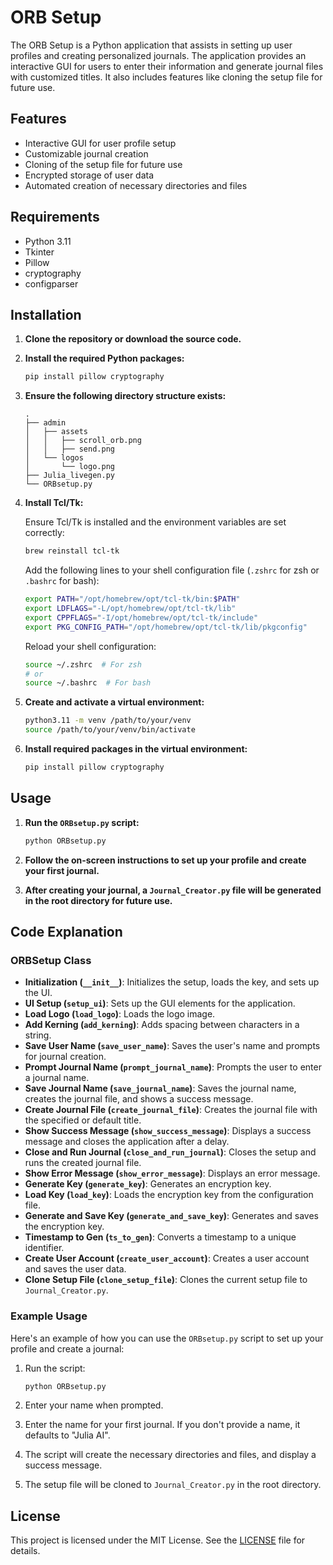 # ORB Setup

The ORB Setup is a Python application that assists in setting up user profiles and creating personalized journals. The application provides an interactive GUI for users to enter their information and generate journal files with customized titles. It also includes features like cloning the setup file for future use.

## Features

- Interactive GUI for user profile setup
- Customizable journal creation
- Cloning of the setup file for future use
- Encrypted storage of user data
- Automated creation of necessary directories and files

## Requirements

- Python 3.11
- Tkinter
- Pillow
- cryptography
- configparser

## Installation

1. **Clone the repository or download the source code.**

2. **Install the required Python packages:**

    ```sh
    pip install pillow cryptography
    ```

3. **Ensure the following directory structure exists:**

    ```
    .
    ├── admin
    │   ├── assets
    │   │   ├── scroll_orb.png
    │   │   ├── send.png
    │   └── logos
    │       └── logo.png
    ├── Julia_livegen.py
    └── ORBsetup.py
    ```

4. **Install Tcl/Tk:**

    Ensure Tcl/Tk is installed and the environment variables are set correctly:

    ```sh
    brew reinstall tcl-tk
    ```

    Add the following lines to your shell configuration file (`.zshrc` for zsh or `.bashrc` for bash):

    ```sh
    export PATH="/opt/homebrew/opt/tcl-tk/bin:$PATH"
    export LDFLAGS="-L/opt/homebrew/opt/tcl-tk/lib"
    export CPPFLAGS="-I/opt/homebrew/opt/tcl-tk/include"
    export PKG_CONFIG_PATH="/opt/homebrew/opt/tcl-tk/lib/pkgconfig"
    ```

    Reload your shell configuration:

    ```sh
    source ~/.zshrc  # For zsh
    # or
    source ~/.bashrc  # For bash
    ```

5. **Create and activate a virtual environment:**

    ```sh
    python3.11 -m venv /path/to/your/venv
    source /path/to/your/venv/bin/activate
    ```

6. **Install required packages in the virtual environment:**

    ```sh
    pip install pillow cryptography
    ```

## Usage

1. **Run the `ORBsetup.py` script:**

    ```sh
    python ORBsetup.py
    ```

2. **Follow the on-screen instructions to set up your profile and create your first journal.**

3. **After creating your journal, a `Journal_Creator.py` file will be generated in the root directory for future use.**

## Code Explanation

### ORBSetup Class

- **Initialization (`__init__`)**: Initializes the setup, loads the key, and sets up the UI.
- **UI Setup (`setup_ui`)**: Sets up the GUI elements for the application.
- **Load Logo (`load_logo`)**: Loads the logo image.
- **Add Kerning (`add_kerning`)**: Adds spacing between characters in a string.
- **Save User Name (`save_user_name`)**: Saves the user's name and prompts for journal creation.
- **Prompt Journal Name (`prompt_journal_name`)**: Prompts the user to enter a journal name.
- **Save Journal Name (`save_journal_name`)**: Saves the journal name, creates the journal file, and shows a success message.
- **Create Journal File (`create_journal_file`)**: Creates the journal file with the specified or default title.
- **Show Success Message (`show_success_message`)**: Displays a success message and closes the application after a delay.
- **Close and Run Journal (`close_and_run_journal`)**: Closes the setup and runs the created journal file.
- **Show Error Message (`show_error_message`)**: Displays an error message.
- **Generate Key (`generate_key`)**: Generates an encryption key.
- **Load Key (`load_key`)**: Loads the encryption key from the configuration file.
- **Generate and Save Key (`generate_and_save_key`)**: Generates and saves the encryption key.
- **Timestamp to Gen (`ts_to_gen`)**: Converts a timestamp to a unique identifier.
- **Create User Account (`create_user_account`)**: Creates a user account and saves the user data.
- **Clone Setup File (`clone_setup_file`)**: Clones the current setup file to `Journal_Creator.py`.

### Example Usage

Here's an example of how you can use the `ORBsetup.py` script to set up your profile and create a journal:

1. Run the script:

    ```sh
    python ORBsetup.py
    ```

2. Enter your name when prompted.
3. Enter the name for your first journal. If you don't provide a name, it defaults to "Julia AI".
4. The script will create the necessary directories and files, and display a success message.
5. The setup file will be cloned to `Journal_Creator.py` in the root directory.

## License

This project is licensed under the MIT License. See the [LICENSE](LICENSE) file for details.